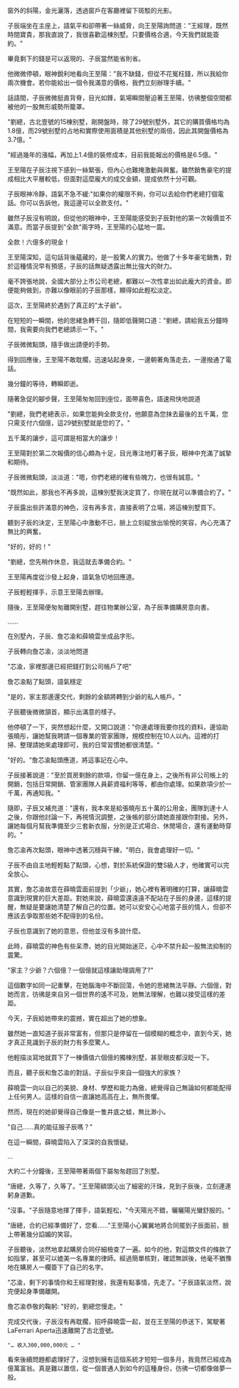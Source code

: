 

窗外的斜陽，金光灑落，透過窗戶在客廳裡留下斑駁的光影。

子辰端坐在主座上，語氣平和卻帶著一絲威脅，向王至陽詢問道："王經理，既然時間寶貴，那我直說了，我很喜歡這棟別墅。只要價格合適，今天我們就能簽約。"

畢竟剩下的錢是可以返現的、子辰當然能省則省。

他微微停頓，眼神銳利地看向王至陽："我不缺錢，但從不花冤枉錢，所以我給你兩次機會。若你能給出一個令我滿意的價格，我們立刻辦理手續。"

話語間，子辰微微挺直背脊，目光如鋒，氣場瞬間壓迫著王至陽，彷彿整個空間都被他的一股無形威勢所籠罩。

"劉總，古北壹號的15棟别墅，剛開盤時，除了29號别墅外，其它的購買價格均為1.8億，而29號别墅的占地和實際使用面積是其他别墅的兩倍，因此其開盤價格為3.7億。"

"經過幾年的漲幅，再加上1.4億的裝修成本，目前我能報出的價格是6.5億。"

王至陽在子辰注視下感到一絲緊張，但內心也難掩激動與興奮。雖然銷售豪宅的提成相比大平層較低，但面對這麼龐大的成交金額，提成依然十分可觀。

子辰眼神冷靜，語氣不急不緩:"如果你的權限不夠，你可以去給你們老總打個電話。你可以告訴他，我這邊可以全款支付。"

雖然子辰沒有明說，但從他的眼神中，王至陽能感受到子辰對他的第一次報價並不滿意。而當子辰提到"全款"兩字時，王至陽的心猛地一震。

全款！六億多的現金！

王至陽深知，這句話背後蘊藏的，是一股驚人的實力。他做了十多年豪宅銷售，對於這種情況早有預感，子辰的話無疑透露出無比強大的財力。

毫不誇張地說，全國大部分上市公司老總，都難以一次性拿出如此龐大的資金。即便能夠做到，亦難以像眼前的子辰那樣，顯得如此輕松淡定。

這次，王至陽終於遇到了真正的"太子爺"。

在短短的一瞬間，他的思緒急轉千回，隨即低聲開口道："劉總，請給我五分鐘時間，我需要向我們老總請示一下。"

子辰微微點頭，隨手做出請便的手勢。

得到回應後，王至陽不敢耽擱，迅速站起身來，一邊朝著角落走去，一邊撥通了電話。

幾分鐘的等待，轉瞬即逝。

隨著急促的腳步聲，王至陽匆匆回到座位，面帶喜色，語速飛快地說道

"劉總，我們老總表示，如果您能夠全款支付，他願意為您抹去最後的五千萬，您只需支付六個億，這29號别墅就是您的了。"

五千萬的讓步，這可謂是相當大的讓步！

王至陽對於第二次報價的信心頗為十足，目光專注地盯著子辰，眼神中充滿了誠摯和期待。

子辰微微點頭，淡淡道："嗯，你們老總的確有些魄力，也很有誠意。"

"既然如此，那我也不再多說，這棟別墅我決定買了，你現在就可以準備合約了。"

子辰露出些許滿意的神色，沒有再多言，直接表明了立場，將這棟別墅買下。

聽到子辰的決定，王至陽心中激動不已，臉上立刻綻放出愉悅的笑容，內心充滿了無比的興奮。

"好的，好的！"

"劉總，您先稍作休息，我這就去準備合約。"

王至陽再度從沙發上起身，語氣急切地回應道。

子辰輕輕揮手，示意王至陽去辦理。

隨後，王至陽便匆匆離開别墅，趕往物業辦公室，為子辰準備購房意向書。

……

在別墅內，子辰、詹芯渝和薛曉雲坐成品字形。

子辰轉向詹芯渝，淡淡地問道

"芯渝，家裡那邊已經把錢打到公司帳戶了吧"

詹芯渝點了點頭，語氣穩定

"是的，家主那邊還交代，剩餘的金額將轉到少爺的私人帳戶。"

子辰聽後微微頷首，顯示出滿意的樣子。

他停頓了一下，突然想起什麼，又開口說道："你邊處理我要你找的資料，邊協助張曉彤，讓她幫我聘請一個專業的管家團隊，規模控制在10人以內。這裡的打掃、整理請她來處理即可，我的日常習慣她都很清楚。"

"好的。"詹芯渝點頭應道，將這事記在心中。

子辰接著說道："至於買房剩餘的款項，你留一億在身上，之後所有非公司帳上的開銷，包括日常開銷、管家團隊人員薪資福利等等，都由你處理。如果款項少於一千萬，再通知我。"

隨即，子辰又補充道："還有，我本來是給張曉彤五十萬的公用金，團隊到達十人之後，你跟他討論一下，再視情況調整，之後帳的部分請她直接跟你對接。另外，讓她每個月幫我準備至少三套新衣服，分別是正式場合、休閒場合，還有運動時穿的。"

詹芯渝再次點頭，眼神中透著沉穩與干練，"明白，我會處理好一切。"

子辰不由自主地輕輕點了點頭，心想，對於系統保證的雙S級人才，他確實可以完全放心。

其實，詹芯渝故意在薛曉雲面前提到「少爺」，她心裡有著明確的打算，讓薛曉雲意識到現實的巨大差距。對她來說，薛曉雲還遠遠不配站在子辰的身邊，這樣的提醒，無疑是要讓她清楚了解自己的位置。她可以安安心心地當子辰的情人，但卻不應該去爭取那些她不配得到的名份。

子辰也意識到了她的意思，但他並沒有多說什麼。

此時，薛曉雲的神色有些呆滯，她的目光開始迷茫，心中不禁升起一股無法抑制的震驚。

"家主？少爺？六個億？一個億就這樣讓助理調用了?"

這個數字如同一記重擊，在她腦海中不斷回蕩，令她的思緒無法平靜。六個億，對她而言，彷彿是來自另一個世界的遙不可及，她無法理解，也難以接受這樣的差距。

今天，子辰給她帶來的震撼，實在超出了她的想象。

雖然她一直知道子辰非常富有，但那只是停留在一個模糊的概念中，直到今天，她才真正見識到子辰的財力有多麼驚人。

他輕描淡寫地就買下了一棟價值六個億的獨棟別墅，甚至眼皮都沒眨一下。

而且，聽子辰和詹芯渝的對話，子辰似乎來自一個強大的家族？

薛曉雲一向以自己的美貌、身材、學歷和能力為傲，總覺得自己無論如何都能配得上任何男人。這樣的自信一直讓她高高在上，無所畏懼。

然而，現在的她卻覺得自己像是一隻井底之蛙，無比渺小。

"自己……真的能征服子辰嗎？"

在這一瞬間，薛曉雲陷入了深深的自我懷疑。

...

大約二十分鐘後，王至陽帶著兩個下屬匆匆趕回了別墅。

"唐總，久等了，久等了。"王至陽額頭沁出了細密的汗珠，見到子辰後，立刻連連躬身道歉。

"沒事。"子辰隨意地揮了揮手，語氣輕松，"今天陽光不錯，曬曬陽光蠻舒服的。"

"唐總，合約已經準備好了，您看……"王至陽小心翼翼地將合同擺到子辰面前，臉上帶著幾分諂媚的笑容。

子辰聽後，淡然地拿起購房合同仔細檢查了一遍。如今的他，對這類文件的條款了如指掌，甚至可以媲美一名專業的律師。經過簡單核對，確認無誤後，他毫不猶豫地在購房人一欄簽下了自己的名字。

"芯渝，剩下的事情你和王經理對接，我還有點事情，先走了。"子辰語氣淡然，說完便起身準備離開。

詹芯渝恭敬的鞠躬:
"好的，劉總您慢走。"

完成交代後，子辰沒有再耽擱，招呼薛曉雲一起，並在王至陽的恭送下，駕駛著LaFerrari Aperta迅速離開了古北壹號。

`"… 收入300,000,000元 … "`

看來後續問題都處理好了，沒想到擁有這個系統才短短一個多月，我竟然已經成為億萬富翁。真是難以置信，從一個普通人到如今的這種身份，彷彿一切都像做夢一般。